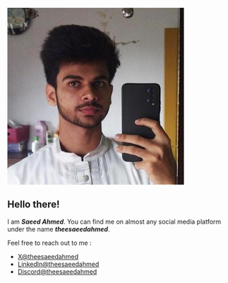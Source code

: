 ![Hello](/admin/me.jfif)

## Hello there!

I am ***Saeed Ahmed***. You can find me on almost any social media platform under the name ***theesaeedahmed***.

Feel free to reach out to me :
- [X@theesaeedahmed](https://www.x.com/theesaeedahmed)
- [LinkedIn@theesaeedahmed](https://www.linkedin.com/in/theesaeedahmed)
- [Discord@theesaeedahmed](https://www.discordapp.com/users/hamad4672)
